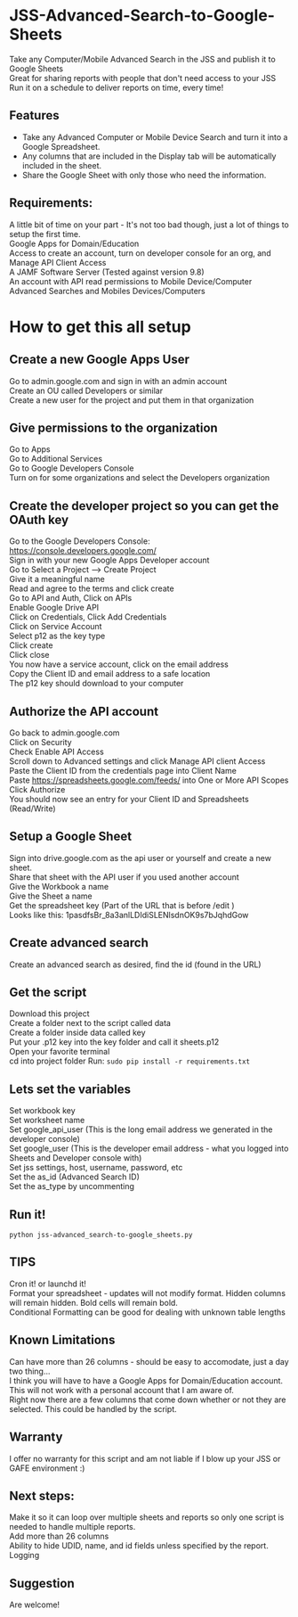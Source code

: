 # JSS-Advanced-Search-to-Google-Sheets
Take any Computer/Mobile Advanced Search in the JSS and publish it to Google Sheets<br>
Great for sharing reports with people that don't need access to your JSS<br>
Run it on a schedule to deliver reports on time, every time!<br>

## Features
<ul><li>Take any Advanced Computer or Mobile Device Search and turn it into a Google Spreadsheet.</li>
<li>Any columns that are included in the Display tab will be automatically included in the sheet.</li>
<li>Share the Google Sheet with only those who need the information.</li></ul>

## Requirements:
A little bit of time on your part - It's not too bad though, just a lot of things to setup the first time.<br>
Google Apps for Domain/Education<br>
Access to create an account, turn on developer console for an org, and Manage API Client Access<br>
A JAMF Software Server (Tested against version 9.8)<br>
An account with API read permissions to Mobile Device/Computer Advanced Searches and Mobiles Devices/Computers<br>

# How to get this all setup
## Create a new Google Apps User<br>
Go to admin.google.com and sign in with an admin account<br>
Create an OU called Developers or similar<br>
Create a new user for the project and put them in that organization  <br>

## Give permissions to the organization
Go to Apps<br>
Go to Additional Services<br>
Go to Google Developers Console<br>
Turn on for some organizations and select the Developers organization<br>

## Create the developer project so you can get the OAuth key
Go to the Google Developers Console: https://console.developers.google.com/<br>
Sign in with your new Google Apps Developer account<br>
Go to Select a Project --> Create Project<br>
Give it a meaningful name<br>
Read and agree to the terms and click create<br>
Go to API and Auth, Click on APIs<br>
Enable Google Drive API<br>
Click on Credentials, Click Add Credentials<br>
Click on Service Account<br>
Select p12 as the key type<br>
Click create<br>
Click close<br>
You now have a service account, click on the email address<br>
Copy the Client ID and email address to a safe location<br>
The p12 key should download to your computer<br>

## Authorize the API account
Go back to admin.google.com<br>
Click on Security<br>
Check Enable API Access<br>
Scroll down to Advanced settings and click Manage API client Access<br>
Paste the Client ID from the credentials page into Client Name<br>
Paste https://spreadsheets.google.com/feeds/ into One or More API Scopes<br>
Click Authorize<br>
You should now see an entry for your Client ID and Spreadsheets (Read/Write)<br>

## Setup a Google Sheet
Sign into drive.google.com as the api user or yourself and create a new sheet.<br>
Share that sheet with the API user if you used another account<br>
Give the Workbook a name<br>
Give the Sheet a name<br>
Get the spreadsheet key (Part of the URL that is before /edit )<br>
Looks like this: 1pasdfsBr_8a3anlLDIdiSLENlsdnOK9s7bJqhdGow<br>

## Create advanced search
Create an advanced search as desired, find the id (found in the URL)<br>

## Get the script
Download this project<br>
Create a folder next to the script called data<br>
Create a folder inside data called key<br>
Put your .p12 key into the key folder and call it sheets.p12<br>
Open your favorite terminal<br>
cd into project folder
Run: ```sudo pip install -r requirements.txt```

## Lets set the variables
Set workbook key<br>
Set worksheet name<br>
Set google_api_user (This is the long email address we generated in the developer console)<br>
Set google_user (This is the developer email address - what you logged into Sheets and Developer console with)<br>
Set jss settings, host, username, password, etc<br>
Set the as_id (Advanced Search ID)<br>
Set the as_type by uncommenting<br>

## Run it!
```python jss-advanced_search-to-google_sheets.py```

## TIPS 
Cron it! or launchd it!<br>
Format your spreadsheet - updates will not modify format. Hidden columns will remain hidden. Bold cells will remain bold.<br>
Conditional Formatting can be good for dealing with unknown table lengths<br>

## Known Limitations
Can have more than 26 columns - should be easy to accomodate, just a day two thing...<br>
I think you will have to have a Google Apps for Domain/Education account. This will not work with a personal account that I am aware of.<br>
Right now there are a few columns that come down whether or not they are selected. This could be handled by the script.<br>

## Warranty
I offer no warranty for this script and am not liable if I blow up your JSS or GAFE environment :)<br>

## Next steps:
Make it so it can loop over multiple sheets and reports so only one script is needed to handle multiple reports.<br>
Add more than 26 columns<br>
Ability to hide UDID, name, and id fields unless specified by the report.<br>
Logging<br>

## Suggestion
Are welcome!<br>
